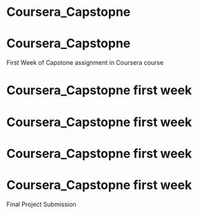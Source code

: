 # Coursera_Capstopne
# Coursera_Capstopne
First Week of Capstone assignment in Coursera course
# Coursera_Capstopne first week
# Coursera_Capstopne first week
# Coursera_Capstopne first week
# Coursera_Capstopne first week
Final Project Submission
